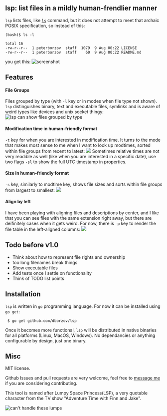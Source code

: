 ## lsp: list files in a mildly human-frendlier manner

`lsp` lists files, like [`ls`](http://en.wikipedia.org/wiki/Ls) command,
but it does not attempt to meet
that archaic POSIX specification, so instead of this:
```
(bash)$ ls -l

total 16
-rw-r--r--  1 peterborzov  staff  1079  9 Aug 00:22 LICENSE
-rw-r--r--  1 peterborzov  staff    60  9 Aug 00:22 README.md
```

you get this:
![screenshot](https://raw.githubusercontent.com/dborzov/lsp/screenshots/symlinks.png)

## Features
#### File Groups
Files grouped by type (with `-l` key or in modes when file type not shown). `lsp` distinguishes binary, text and executable files, symlinks and is aware of weird types like devices and unix socket thingy:
![lsp can show files grouped by type](https://raw.githubusercontent.com/dborzov/lsp/screenshots/grouped.png)
#### Modification time in human-friendly format
`-t` key for when you are interested in modification time. It turns to the mode that makes most sense to me when I want to look up modtimes, sorted within file groups from recent to latest:
![](https://raw.githubusercontent.com/dborzov/lsp/screenshots/modtime.png)
Sometimes relative times are  not very readible as well (like when you are interested in a specific date), use two flags `-sl` to show the full UTC timestamp in properties.
#### Size in human-friendly format
`-s` key, similarly to modtime key, shows file sizes and sorts within file groups from largest to smallest:
![](https://raw.githubusercontent.com/dborzov/lsp/screenshots/size.png)

#### Align by left
I have been playing with aligning files and descriptions by center, and I like that you can see files with the same extension right away, but there are deifinitely cases when it gets weird.
For now, there is `-p` key to render the file table in the left-aligned columns:
![](https://raw.githubusercontent.com/dborzov/lsp/screenshots/table.png)


## Todo before v1.0
- Think about how to represent file rights and ownership
- too long filenames break things
- Show executable files
- Add tests once I settle on functionality
- Think of TODO list points


## Installation

`lsp` is written in `go` programming language.
For now it can be installed using `go get`:

```
 $ go get github.com/dborzov/lsp
```
Once it becomes more functional, `lsp` will be distributed in native binaries
for all platforms (Linux, MacOS, Windows). No dependancies or anything configurable by design, just one binary.

## Misc
MIT license.

Github Issues and pull requests are very welcome, feel free to [message me](tihoutrom@gmail.com) if you are considering contributing.

This tool is named after Lumpy Space Princess(LSP), a very quotable character from the TV show "Adventure Time with Finn and Jake".

![can't handle these lumps](https://raw.githubusercontent.com/dborzov/lsp/screenshots/beans.gif)
